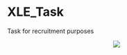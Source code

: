 # XLE_Task
Task for recruitment purposes

<p align="center">
  <kbd>
    <img src="/XLE_Task_MichałPiotrowski/Assets/Screenshots/mainpage.png?raw=true">
  </kbd>
</p>
